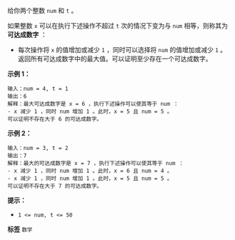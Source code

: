 给你两个整数 `num` 和 `t` 。

如果整数 `x` 可以在执行下述操作不超过 `t` 次的情况下变为与 `num` 相等，则称其为 **可达成数字** ：
- 每次操作将 `x` 的值增加或减少 `1` ，同时可以选择将 `num` 的值增加或减少 `1` 。
返回所有可达成数字中的最大值。可以证明至少存在一个可达成数字。

 

 **示例 1：** 

```
输入：num = 4, t = 1
输出：6
解释：最大可达成数字是 x = 6 ，执行下述操作可以使其等于 num ：
- x 减少 1 ，同时 num 增加 1 。此时，x = 5 且 num = 5 。 
可以证明不存在大于 6 的可达成数字。

```
 **示例 2：** 

```
输入：num = 3, t = 2
输出：7
解释：最大的可达成数字是 x = 7 ，执行下述操作可以使其等于 num ：
- x 减少 1 ，同时 num 增加 1 。此时，x = 6 且 num = 4 。 
- x 减少 1 ，同时 num 增加 1 。此时，x = 5 且 num = 5 。 
可以证明不存在大于 7 的可达成数字。

```
 

 **提示：** 
-  `1 <= num, t <= 50` 
 
**标签**
`数学` 

